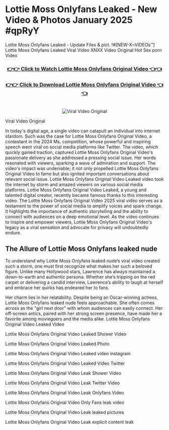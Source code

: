 # Lottie Moss Onlyfans Leaked - New Video & Photos January 2025 #qpRyY

Lottie Moss Onlyfans Leaked - Update Files & pict. !#[NEW-X~VIDEOs™] Lottie Moss Onlyfans Leaked Viral Video XNXX Video Original Hot Sex porn Video
<br>
<div align="center">
<h3><a href="https://links2leaks.com?utm_source=lottiemoss&utm_medium=gitlong" rel="nofollow">👉👉 Click to Watch Lottie Moss Onlyfans Original Video 👈👈</a></h3>
<h3><a href="https://links2leaks.com?utm_source=lottiemoss&utm_medium=gitlong" rel="nofollow">👉👉 Click to Download Lottie Moss Onlyfans Original Video 👈👈</a></h3>
<br>
<a href="https://links2leaks.com?utm_source=lottiemoss&utm_medium=gitlong" rel="nofollow"><img src="https://i.ibb.co/Gkj2r4b/banner.png" alt="Viral Video Original" style="max-width: 100%; display: inline-block;" data-target="animated-image.originalImage"></a>
</div>

Viral Video Original

In today's digital age, a single video can catapult an individual into internet stardom. Such was the case for Lottie Moss Onlyfans Original Video, a contestant in the 2024 Ms. competition, whose powerful and inspiring speech went viral on social media platforms like Twitter.
The video, which quickly gained traction, captured Lottie Moss Onlyfans Original Video's passionate delivery as she addressed a pressing social issue. Her words resonated with viewers, sparking a wave of admiration and support. The video's impact was undeniable; it not only propelled Lottie Moss Onlyfans Original Video to fame but also ignited important conversations about relevant social issue.
Lottie Moss Onlyfans Original Video Leaked video took the internet by storm and amazed viewers on various social media platforms. Lottie Moss Onlyfans Original Video Leaked, a young and talented digital creator, recently became famous thanks to this interesting video.
The Lottie Moss Onlyfans Original Video 2025 viral video serves as a testament to the power of social media to amplify voices and spark change. It highlights the importance of authentic storytelling and the ability to connect with audiences on a deep emotional level. As the video continues to inspire and empower viewers, Lottie Moss Onlyfans Original Video's legacy as a viral sensation and advocate for privacy will undoubtedly endure.

<h2>The Allure of Lottie Moss Onlyfans leaked nude</h2>


To understand why Lottie Moss Onlyfans leaked nude’s viral video created such a storm, one must first recognize what makes her such a beloved figure. Unlike many Hollywood stars, Lawrence has always maintained a down-to-earth and authentic persona. Whether she’s tripping on the red carpet or delivering a candid interview, Lawrence’s ability to laugh at herself and embrace her quirks has endeared her to fans.

Her charm lies in her relatability. Despite being an Oscar-winning actress, Lottie Moss Onlyfans leaked nude feels approachable. She often comes across as the "girl next door" with whom audiences can easily connect. Her off-screen antics, paired with her strong screen presence, have made her a favorite among moviegoers and the media alike.
Lottie Moss Onlyfans Original Video Leaked Video

Lottie Moss Onlyfans Original Video Leaked Shower Video

Lottie Moss Onlyfans Original Video Leaked Photo

Lottie Moss Onlyfans Original Video Leaked video instagram

Lottie Moss Onlyfans Original Video Leaked Video Twitter

Lottie Moss Onlyfans Original Video Leak Shower Video

Lottie Moss Onlyfans Original Video Leak Twitter Video

Lottie Moss Onlyfans Original Video Leak Onlyfans Video

Lottie Moss Onlyfans Original Video Only Fans leak video

Lottie Moss Onlyfans Original Video Leak leaked pictures

Lottie Moss Onlyfans Original Video Leak explicit content leak